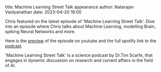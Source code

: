 title: Machine Learning Street Talk appearance author: Natarajan Vaidyanathan date: 2023-04-20 16:00

Chris featured on the latest episode of 'Machine Learning Street Talk'. Dive into an episode  where Chris talks about Machine Learning, modelling Brain, spiking Neural Networks and more. 

Here is the [preview](https://www.youtube.com/watch?v=c6P4jqn7dpM) of the episode on youtube and the full spotify link to the [podcast](https://open.spotify.com/episode/421BieT1nEHxw0LfQQE0lG?si=h9ZTEOriTI-EY8zPzw5tUQ).

'Machine Learning Street Talk' is a science podcast by Dr.Tim Scarfe, that engages in dynamic discussion on research and current affairs in the field of AI. 
